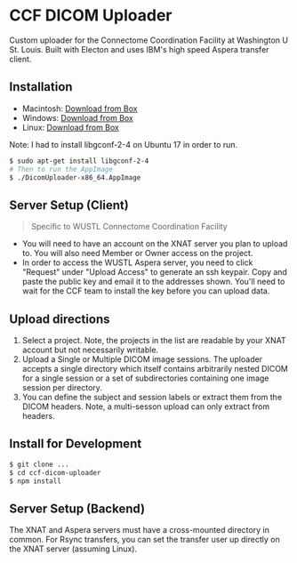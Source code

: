# CCF DICOM Uploader

Custom uploader for the Connectome Coordination Facility at Washington U St. Louis. Built with Electon and uses IBM's high speed Aspera transfer client.

## Installation

- Macintosh: [Download from Box](https://wustl.box.com/s/a7qagr0bh9l43cyey0h36qom18zlvwpe)
- Windows: [Download from Box](https://wustl.box.com/s/plac2hlzedwmcak9o6fuagtf05y1a9lz)
- Linux: [Download from Box](https://wustl.box.com/s/w8mruox0mge2f3jfgg3d6r2ghcqnug43)

Note: I had to install libgconf-2-4 on Ubuntu 17 in order to run.
```sh
$ sudo apt-get install libgconf-2-4
# Then to run the AppImage
$ ./DicomUploader-x86_64.AppImage
```

## Server Setup (Client)
> Specific to WUSTL Connectome Coordination Facility

- You will need to have an account on the XNAT server you plan to upload to. You will also need Member or Owner access on the project.
- In order to access the WUSTL Aspera server, you need to click "Request" under "Upload Access" to generate an ssh keypair. Copy and paste the public key and email it to the addresses shown. You'll need to wait for the CCF team to install the key before you can upload data.


## Upload directions
1. Select a project. Note, the projects in the list are readable by your XNAT account but not necessarily writable.
2. Upload a Single or Multiple DICOM image sessions. The uploader accepts a single directory which itself contains arbitrarily nested DICOM for a single session or a set of subdirectories containing one image session per directory.
3. You can define the subject and session labels or extract them from the DICOM headers. Note, a multi-sesson upload can only extract from headers.


## Install for Development
```sh
$ git clone ...
$ cd ccf-dicom-uploader
$ npm install
```

## Server Setup (Backend)

The XNAT and Aspera servers must have a cross-mounted directory in common.
For Rsync transfers, you can set the transfer user up directly on the XNAT server (assuming Linux).
